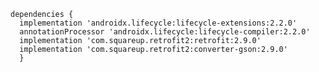     dependencies {
      implementation 'androidx.lifecycle:lifecycle-extensions:2.2.0'
      annotationProcessor 'androidx.lifecycle:lifecycle-compiler:2.2.0'
      implementation 'com.squareup.retrofit2:retrofit:2.9.0'
      implementation 'com.squareup.retrofit2:converter-gson:2.9.0'
      }
